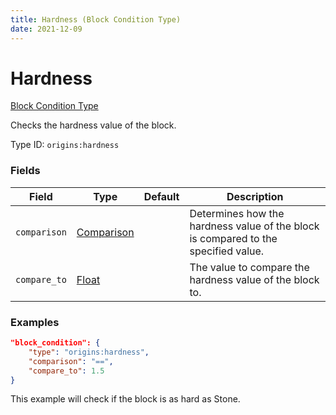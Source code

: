 ```yaml
---
title: Hardness (Block Condition Type)
date: 2021-12-09
---
```


# Hardness

[Block Condition Type](../block_condition_types.md)

Checks the hardness value of the block.

Type ID: `origins:hardness`


### Fields

Field | Type | Default | Description
------|------|---------|------------
`comparison` | [Comparison](../data_types/comparison.md) | | Determines how the hardness value of the block is compared to the specified value.
`compare_to` | [Float](../data_types/float.md) | | The value to compare the hardness value of the block to.


### Examples

```json
"block_condition": {
    "type": "origins:hardness",
    "comparison": "==",
    "compare_to": 1.5
}
```

This example will check if the block is as hard as Stone.
